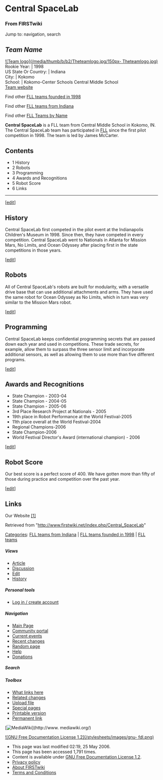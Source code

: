 # Central SpaceLab

### From FIRSTwiki

Jump to: navigation, search

_Team Name_  
---  
[![Team logo](/media/thumb/b/b2/Theteamlogo.jpg/150px-
Theteamlogo.jpg)](/index.php/Image:Theteamlogo.jpg "Team logo" )  
Rookie Year: | 1998  
US State Or Country: | Indiana  
City: | Kokomo  
School: | Kokomo-Center Schools Central Middle School  
[Team website](http://www.cmslegoleague.com "http://www.cmslegoleague.com" )  
  
Find other [FLL teams founded in
1998](/index.php/Category:FLL_teams_founded_in_1998 "Category:FLL teams
founded in 1998" )

Find other [FLL teams from Indiana](/index.php/Category:FLL_teams_from_Indiana
"Category:FLL teams from Indiana" )

Find other [FLL Teams by Name](/index.php/Category:FLL_teams "Category:FLL
teams" )

  

**Central SpaceLab** is a FLL team from Central Middle School in Kokomo, IN. The Central SpaceLab team has participated in [FLL](/index.php/FLL "FLL" ) since the first pilot competition in 1998. The team is led by James McCarter. 

## Contents

  * 1 History
  * 2 Robots
  * 3 Programming
  * 4 Awards and Recognitions
  * 5 Robot Score
  * 6 Links  
---  
  
[[edit](/index.php?title=Central_SpaceLab&action=edit&section=1 "Edit section:
History" )]

## History

Central SpaceLab first competed in the pilot event at the Indianapolis
Children's Museum in 1998. Since then, they have competed in every
competition. Central SpaceLab went to Nationals in Atlanta for Mission Mars,
No Limits, and Ocean Odyssey after placing first in the state competitions in
those years.

[[edit](/index.php?title=Central_SpaceLab&action=edit&section=2 "Edit section:
Robots" )]

## Robots

All of Central SpaceLab's robots are built for modularity, with a versatile
drive base that can use additional attachments and arms. They have used the
same robot for Ocean Odyssey as No Limits, which in turn was very similar to
the Mission Mars robot.

[[edit](/index.php?title=Central_SpaceLab&action=edit&section=3 "Edit section:
Programming" )]

## Programming

Central SpaceLab keeps confidential programming secrets that are passed down
each year and used in competitions. These trade secrets, for example, allow
them to surpass the three sensor limit and incorporate additional sensors, as
well as allowing them to use more than five different programs.

[[edit](/index.php?title=Central_SpaceLab&action=edit&section=4 "Edit section:
Awards and Recognitions" )]

## Awards and Recognitions

  * State Champion - 2003-04 
  * State Champion - 2004-05 
  * State Champion - 2005-06 
  * 3rd Place Research Project at Nationals - 2005 
  * 19th place in Robot Performance at the World Festival-2005 
  * 11th place overall at the World Festival-2004 
  * Regional Champions-2006 
  * State Champion-2006 
  * World Festival Director's Award (international champion) - 2006 

[[edit](/index.php?title=Central_SpaceLab&action=edit&section=5 "Edit section:
Robot Score" )]

## Robot Score

Our best score is a perfect score of 400. We have gotten more than fifty of
those during practice and competition over the past year.

[[edit](/index.php?title=Central_SpaceLab&action=edit&section=6 "Edit section:
Links" )]

## Links

Our Website [[1]](http://www.freewebs.com/runfar
"http://www.freewebs.com/runfar" )

Retrieved from "<http://www.firstwiki.net/index.php/Central_SpaceLab>"

[Categories](/index.php?title=Special:Categories&article=Central_SpaceLab
"Special:Categories" ): [FLL teams from
Indiana](/index.php/Category:FLL_teams_from_Indiana "Category:FLL teams from
Indiana" ) | [FLL teams founded in
1998](/index.php/Category:FLL_teams_founded_in_1998 "Category:FLL teams
founded in 1998" ) | [FLL teams](/index.php/Category:FLL_teams "Category:FLL
teams" )

##### Views

  * [Article](/index.php/Central_SpaceLab)
  * [Discussion](/index.php?title=Talk:Central_SpaceLab&action=edit)
  * [Edit](/index.php?title=Central_SpaceLab&action=edit)
  * [History](/index.php?title=Central_SpaceLab&action=history)

##### Personal tools

  * [Log in / create account](/index.php?title=Special:Userlogin&returnto=Central_SpaceLab)

[](/index.php/Main_Page "Main Page" )

##### Navigation

  * [Main Page](/index.php/Main_Page)
  * [Community portal](/index.php/FIRSTwiki:Community_portal)
  * [Current events](/index.php/Current_events)
  * [Recent changes](/index.php/Special:Recentchanges)
  * [Random page](/index.php/Special:Random)
  * [Help](/index.php/Help:Contents)
  * [Donations](/index.php/FIRSTwiki:Site_support)

##### Search



##### Toolbox

  * [What links here](/index.php/Special:Whatlinkshere/Central_SpaceLab)
  * [Related changes](/index.php/Special:Recentchangeslinked/Central_SpaceLab)
  * [Upload file](/index.php/Special:Upload)
  * [Special pages](/index.php/Special:Specialpages)
  * [Printable version](/index.php?title=Central_SpaceLab&printable=yes)
  * [Permanent link](/index.php?title=Central_SpaceLab&oldid=47754)

[![MediaWiki](/skins/common/images/poweredby_mediawiki_88x31.png)](http://www.
mediawiki.org/)

[![GNU Free Documentation License 1.2](/stylesheets/images/gnu-
fdl.png)](http://www.gnu.org/copyleft/fdl.html)

  * This page was last modified 02:19, 25 May 2006.
  * This page has been accessed 1,791 times.
  * Content is available under [GNU Free Documentation License 1.2](http://www.gnu.org/copyleft/fdl.html "http://www.gnu.org/copyleft/fdl.html" ).
  * [Privacy policy](/index.php/FIRSTwiki:Privacy_policy "FIRSTwiki:Privacy policy" )
  * [About FIRSTwiki](/index.php/FIRSTwiki:About "FIRSTwiki:About" )
  * [Terms and Conditions](/index.php/FIRSTwiki:Terms_and_conditions "FIRSTwiki:Terms and conditions" )

